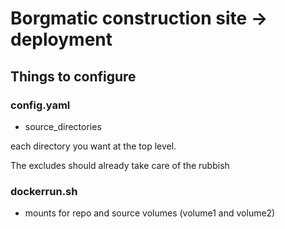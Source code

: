 # Borgmatic construction site -> deployment 


## Things to configure

### config.yaml

- source_directories

each directory you want at the top level. 

The excludes should already take care of the rubbish


### dockerrun.sh

- mounts for repo and source volumes (volume1 and volume2)

